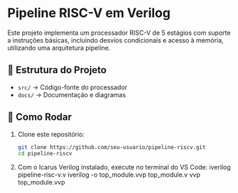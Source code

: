 # Pipeline RISC-V em Verilog

Este projeto implementa um processador RISC-V de 5 estágios com suporte a instruções básicas, incluindo desvios condicionais e acesso à memória, utilizando uma arquitetura pipeline.

## 📂 Estrutura do Projeto
- `src/` → Código-fonte do processador
- `docs/` → Documentação e diagramas

## 🚀 Como Rodar
1. Clone este repositório:
   ```bash
   git clone https://github.com/seu-usuario/pipeline-riscv.git
   cd pipeline-riscv

2. Com o Icarus Verilog instalado, execute no terminal do VS Code:
   iverilog pipeline-risc-v.v
   iverilog -o  top_module.vvp top_module.v
   vvp top_module.vvp